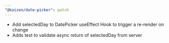 ```yaml
---
"@kaizen/date-picker": patch
---
```


* Add selectedDay to DatePicker useEffect Hook to trigger a re-render on change
* Adds test to validate async return of selectedDay from server
